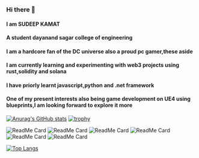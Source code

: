 ### Hi there 👋
#### I am SUDEEP KAMAT
#### A student dayanand sagar college of engineering
#### I am a hardcore fan of the DC universe also a proud pc gamer,these aside
#### I am currently learning and experimenting with web3 projects using rust,solidity and solana 
#### I have priorly learnt javascript,python and .net framework 
#### One of my present interests also being game development on UE4 using blueprints,I am looking forward to explore it more

[![Anurag's GitHub stats](https://github-readme-stats.vercel.app/api?username=muskbuster&theme=shades-of-purple)](https://github.com/anuraghazra/github-readme-stats)
[![trophy](https://github-profile-trophy.vercel.app/?username=muskbuster&theme=onedark)](https://github.com/ryo-ma/github-profile-trophy)



![ReadMe Card](https://github-readme-stats.vercel.app/api/pin/?username=muskbuster&repo=solidity-waveportal&theme=shades-of-purple )
![ReadMe Card](https://github-readme-stats.vercel.app/api/pin/?username=muskbuster&repo=NFT-minter&theme=shades-of-purple )
![ReadMe Card](https://github-readme-stats.vercel.app/api/pin/?username=muskbuster&repo=solidity-nft-game&theme=shades-of-purple )
![ReadMe Card](https://github-readme-stats.vercel.app/api/pin/?username=muskbuster&repo=verilog-beginner&theme=shades-of-purple )
![ReadMe Card](https://github-readme-stats.vercel.app/api/pin/?username=muskbuster&repo=vinyl_record-datalog&theme=shades-of-purple )
![ReadMe Card](https://github-readme-stats.vercel.app/api/pin/?username=muskbuster&repo=Neural-Networks-and-Deep-Learning&theme=shades-of-purple )

[![Top Langs](https://github-readme-stats.vercel.app/api/top-langs/?username=muskbuster&layout=compact)](https://github.com/anuraghazra/github-readme-stats)
